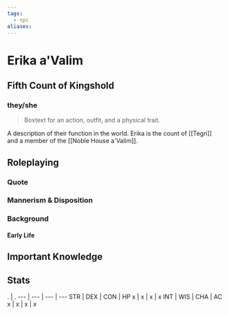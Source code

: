 ```yaml
---
tags:
  - npc
aliases:
---
```

# Erika a'Valim
## Fifth Count of Kingshold
### they/she

> Boxtext for an action, outfit, and a physical trait.

A description of their function in the world.
Erika is the count of [[Tegri]] and a member of the [[Noble House a'Valim]].

## Roleplaying
### Quote

### Mannerism & Disposition

### Background
#### Early Life

## Important Knowledge


## Stats
. | . 
--- | --- | --- | ---
STR | DEX | CON | HP
x | x | x | x
INT | WIS | CHA | AC
x | x | x | x